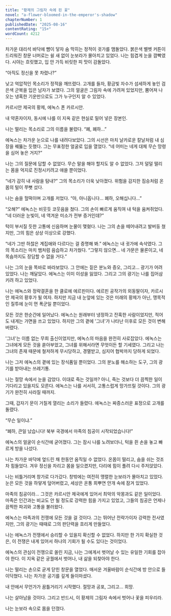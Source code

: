 ```yaml
---
title: "황제의 그림자 속에 핀 꽃"
novel: "a-flower-bloomed-in-the-emperor's-shadow"
chapterNumber: 1
publishedDate: "2025-08-16"
contentRating: "15+"
wordCount: 4212
---
```

차가운 대리석 바닥에 뺨이 닿자 숨 막히는 정적이 귓가를 맴돌았다. 붉은색 벨벳 커튼이 드리워진 창문 너머로는 쉴 새 없이 눈보라가 몰아치고 있었다. 나는 힘겹게 눈을 깜빡였다. 시야는 흐릿했고, 입 안 가득 비릿한 피 맛이 감돌았다.

“아직도 정신을 못 차렸나?”

낮고 억압적인 목소리가 정적을 깨뜨렸다. 고개를 들자, 황금빛 자수가 섬세하게 놓인 검은색 군복을 입은 남자가 보였다. 그의 얼굴은 그림자 속에 가려져 있었지만, 뿜어져 나오는 냉혹한 기운만으로도 그가 누구인지 알 수 있었다.

카르시안 제국의 황제, 에녹스 폰 카르시안.

내 약혼자이자, 동시에 나를 이 지옥 같은 현실로 밀어 넣은 장본인.

나는 떨리는 목소리로 그의 이름을 불렀다. “폐, 폐하…”

에녹스는 차가운 눈으로 나를 내려다보았다. 그의 시선은 마치 날카로운 칼날처럼 내 심장을 꿰뚫는 듯했다. 그는 무표정한 얼굴로 입을 열었다. “네 어미는 네게 대체 무슨 망령을 심어 놓은 거지?”

나는 그의 질문에 답할 수 없었다. 무슨 말을 해야 할지도 알 수 없었다. 그저 덜덜 떨리는 몸을 억지로 진정시키려고 애쓸 뿐이었다.

“네가 감히 내 사람을 탐내?” 그의 목소리가 더욱 낮아졌다. 위험을 감지한 짐승처럼 온몸의 털이 쭈뼛 섰다.

나는 숨을 헐떡이며 고개를 저었다. “아, 아니옵니다… 폐하, 오해십니다…”

“오해?” 에녹스는 비웃듯 코웃음을 쳤다. 그의 손이 빠르게 움직여 내 턱을 움켜쥐었다. “네 더러운 눈빛이, 네 역겨운 미소가 전부 증거인데?”

턱이 부서질 듯한 고통에 신음하며 눈물이 맺혔다. 나는 그의 손을 떼어내려고 발버둥 쳤지만, 그의 힘은 상상 이상으로 강했다.

“네가 그딴 하찮은 계집애와 다르다는 걸 증명해 봐.” 에녹스는 내 귓가에 속삭였다. 그의 목소리는 마치 뱀처럼 음습하고 차가웠다. “그렇지 않으면… 네 가문은 물론이고, 네 목숨까지도 장담할 수 없을 거다.”

나는 그의 눈을 똑바로 바라보았다. 그 안에는 짙은 분노와 증오, 그리고… 광기가 어려 있었다. 나는 깨달았다. 에녹스는 이미 이성을 잃었다. 그리고 그의 광기는 나를 집어삼키려 하고 있었다.

나는 에녹스와 정략결혼을 한 클로에 에르핀이다. 에르핀 공작가의 외동딸이자, 카르시안 제국의 황후가 될 여자. 하지만 지금 내 눈앞에 있는 것은 미래의 황제가 아닌, 맹목적인 질투에 눈이 먼 폭군일 뿐이었다.

모든 것은 한순간에 일어났다. 에녹스는 원래부터 냉정하고 잔혹한 사람이었지만, 적어도 내게는 가면을 쓰고 있었다. 하지만 그의 곁에 '그녀'가 나타난 이후로 모든 것이 변해 버렸다.

'그녀'는 이름 없는 무희 출신이었지만, 에녹스의 마음을 완전히 사로잡았다. 에녹스는 그녀에게 모든 것을 쏟아부었고, 그녀를 위해서라면 무엇이든 할 기세였다. 그리고 나는 그녀의 존재 때문에 철저하게 무시당하고, 경멸받고, 심지어 협박까지 당하게 되었다.

나는 그저 에녹스의 곁에 있는 장식품일 뿐이었다. 그의 분노를 해소하는 도구, 그의 광기를 받아내는 쓰레기통.

나는 절망 속에서 눈을 감았다. 이대로 죽는 것일까? 아니, 죽는 것보다 더 끔찍한 일이 기다리고 있을지도 모른다. 에녹스는 나를 서서히, 고통스럽게 망가뜨릴 것이다. 그의 광기가 완전히 사라질 때까지.

그때, 갑자기 문이 거칠게 열리는 소리가 들렸다. 에녹스는 짜증스러운 표정으로 고개를 돌렸다.

“무슨 일이냐.”

“폐하, 큰일 났습니다! 북부 국경에서 마족의 침공이 시작되었습니다!”

에녹스의 얼굴이 순식간에 굳어졌다. 그는 잠시 나를 노려보더니, 턱을 쥔 손을 놓고 빠르게 방을 나섰다.

나는 차가운 바닥에 엎드린 채 한동안 움직일 수 없었다. 온몸이 떨리고, 숨을 쉬는 것조차 힘들었다. 겨우 정신을 차리고 몸을 일으켰지만, 다리에 힘이 풀려 다시 주저앉았다.

나는 비틀거리며 창가로 다가갔다. 창밖에는 여전히 맹렬한 눈보라가 몰아치고 있었다. 눈은 모든 것을 하얗게 덮어버렸고, 세상은 온통 희뿌연 안개 속에 잠겨 있었다.

마족의 침공이라… 그것은 카르시안 제국에게 있어서 최악의 악몽과도 같은 일이었다. 마족은 인간과는 비교도 안 될 정도로 강력한 힘을 가지고 있었고, 그들의 침공은 언제나 끔찍한 파괴와 고통을 불러왔다.

에녹스는 마족과의 전쟁에 모든 것을 걸 것이다. 그는 뛰어난 전략가이자 강력한 전사였지만, 그의 광기는 때때로 그의 판단력을 흐리게 만들었다.

나는 에녹스가 전쟁에서 승리할 수 있을지 확신할 수 없었다. 하지만 한 가지 확실한 것은, 이 전쟁은 내게 있어서 하나의 기회가 될 수도 있다는 것이었다.

에녹스의 관심이 전쟁으로 쏠린 지금, 나는 그에게서 벗어날 수 있는 유일한 기회를 잡아야 한다. 이 지옥 같은 궁궐에서 벗어나, 내 삶을 되찾아야 한다.

나는 떨리는 손으로 굳게 닫힌 창문을 열었다. 매서운 겨울바람이 순식간에 방 안으로 들이닥쳤다. 나는 차가운 공기를 깊게 들이마셨다.

내 안에서 무언가가 꿈틀거리기 시작했다. 절망과 공포, 그리고… 희망.

나는 살아남을 것이다. 그리고 반드시, 이 황제의 그림자 속에서 벗어나 꽃을 피우리라.

나는 눈보라 속으로 몸을 던졌다.